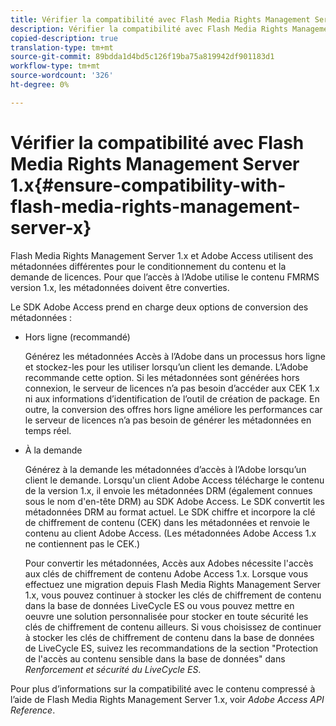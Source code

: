 ```yaml
---
title: Vérifier la compatibilité avec Flash Media Rights Management Server 1.x
description: Vérifier la compatibilité avec Flash Media Rights Management Server 1.x
copied-description: true
translation-type: tm+mt
source-git-commit: 89bdda1d4bd5c126f19ba75a819942df901183d1
workflow-type: tm+mt
source-wordcount: '326'
ht-degree: 0%

---
```



# Vérifier la compatibilité avec Flash Media Rights Management Server 1.x{#ensure-compatibility-with-flash-media-rights-management-server-x}

Flash Media Rights Management Server 1.x et Adobe Access utilisent des métadonnées différentes pour le conditionnement du contenu et la demande de licences. Pour que l’accès à l’Adobe utilise le contenu FMRMS version 1.x, les métadonnées doivent être converties.

Le SDK Adobe Access prend en charge deux options de conversion des métadonnées :

* Hors ligne (recommandé)

   Générez les métadonnées Accès à l’Adobe dans un processus hors ligne et stockez-les pour les utiliser lorsqu’un client les demande. L’Adobe recommande cette option. Si les métadonnées sont générées hors connexion, le serveur de licences n’a pas besoin d’accéder aux CEK 1.x ni aux informations d’identification de l’outil de création de package. En outre, la conversion des offres hors ligne améliore les performances car le serveur de licences n’a pas besoin de générer les métadonnées en temps réel.

* À la demande

   Générez à la demande les métadonnées d’accès à l’Adobe lorsqu’un client le demande. Lorsqu&#39;un client Adobe Access télécharge le contenu de la version 1.x, il envoie les métadonnées DRM (également connues sous le nom d&#39;en-tête DRM) au SDK Adobe Access. Le SDK convertit les métadonnées DRM au format actuel. Le SDK chiffre et incorpore la clé de chiffrement de contenu (CEK) dans les métadonnées et renvoie le contenu au client Adobe Access. (Les métadonnées Adobe Access 1.x ne contiennent pas le CEK.)

   Pour convertir les métadonnées, Accès aux Adobes nécessite l&#39;accès aux clés de chiffrement de contenu Adobe Access 1.x. Lorsque vous effectuez une migration depuis Flash Media Rights Management Server 1.x, vous pouvez continuer à stocker les clés de chiffrement de contenu dans la base de données LiveCycle ES ou vous pouvez mettre en oeuvre une solution personnalisée pour stocker en toute sécurité les clés de chiffrement de contenu ailleurs. Si vous choisissez de continuer à stocker les clés de chiffrement de contenu dans la base de données de LiveCycle ES, suivez les recommandations de la section &quot;Protection de l&#39;accès au contenu sensible dans la base de données&quot; dans *Renforcement et sécurité du LiveCycle ES*.

Pour plus d’informations sur la compatibilité avec le contenu compressé à l’aide de Flash Media Rights Management Server 1.x, voir *Adobe Access API Reference*.
